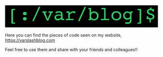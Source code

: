 ![Screenshot](banner_github_varslashblog.png) <br>

Here you can find the pieces of code seen on my website, https://varslashblog.com

Feel free to use them and share with your friends and colleagues!!


